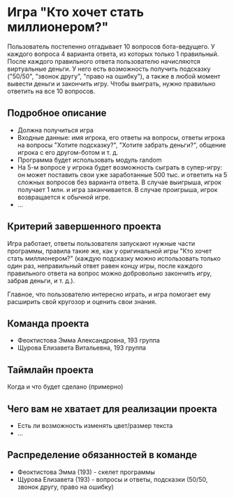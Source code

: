 # Игра "Кто хочет стать миллионером?"

Пользователь постепенно отгадывает 10 вопросов бота-ведущего. У каждого вопроса 4 варианта ответа, из которых только 1 правильный. После каждого правильного ответа пользователю начисляются виртуальные деньги. У него есть возможность получить подсказку ("50/50", "звонок другу", "право на ошибку"), а также в любой момент вывести деньги и закончить игру. Чтобы выиграть, нужно правильно ответить на все 10 вопросов.

## Подробное описание

- Должна получиться игра
- Входные данные: имя игрока, его ответы на вопросы, ответы игрока на вопросы "Хотите подсказку?", "Хотите забрать деньги?", общение игрока с его другом-ботом и т. д.
- Программа будет использовать модуль random
- На 5-м вопросе у игрока будет возможность сыграть в супер-игру: он может поставить свои уже заработанные 500 тыс. и ответить на 5 сложных вопросов без варианта ответа. В случае выигрыша, игрок получает 1 млн. и игра заканчивается. В случае проигрыша, игрок возвращается к обычной игре.
- ...

## Критерий завершенного проекта

Игра работает, ответы пользователя запускают нужные части программы, правила такие же, как у оригинальной игры "Кто хочет стать миллионером?" (каждую подсказку можно использовать только один раз, неправильный ответ равен концу игры, после каждого правильного ответа на вопрос можно добровольно закончить игру, забрав деньги, и т. д.).

Главное, что пользователю интересно играть, и игра помогает ему расширить свой кругозор и оценить свои знания. 

## Команда проекта

- Феоктистова Эмма Александровна, 193 группа
- Щурова Елизавета Витальевна, 193 группа

## Таймлайн проекта

Когда и что будет сделано (примерно)

## Чего вам не хватает для реализации проекта

- Есть ли возможность изменять цвет/размер текста
- ...

## Распределение обязанностей в команде

- Феоктистова Эмма (193) - скелет программы
- Щурова Елизавета (193) - вопросы и ответы, подсказки (50/50, звонок другу, право на ошибку)
